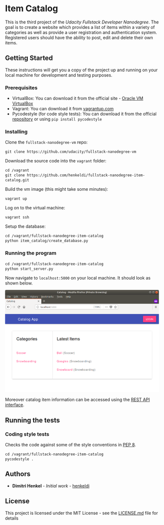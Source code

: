 # Item Catalog

This is the third project of the *Udacity Fullstack Developer Nanodegree*.
The goal is to create a website which provides a list of items within a variety of categories as well as provide a user registration and authentication system. Registered users should have the ability to post, edit and delete their own items.

## Getting Started

These instructions will get you a copy of the project up and running on your local machine for development and testing purposes.

### Prerequisites

* VirtualBox: You can download it from the official site - [Oracle VM VirtualBox](https://www.virtualbox.org/wiki/Download_Old_Builds_5_1 "Oracle VM VirtualBox")
* Vagrant: You can download it from [vagrantup.com](https://www.vagrantup.com/downloads.html "Vagrant by HashiCorp")
* Pycodestyle (for code style tests): You can download it from the official [repository](https://github.com/PyCQA/pycodestyle "Python Style Checker") or using `pip install pycodestyle`

### Installing

Clone the `fullstack-nanodegree-vm` repo:

```
git clone https://github.com/udacity/fullstack-nanodegree-vm
```

Download the source code into the `vagrant` folder:

```
cd /vagrant
git clone https://github.com/henkeldi/fullstack-nanodegree-item-catalog.git
```

Build the vm image (this might take some minutes):

```
vagrant up
```

Log on to the virtual machine:

```
vagrant ssh
```

Setup the database:

```
cd /vagrant/fullstack-nanodegree-item-catalog
python item_catalog/create_database.py
```

### Running the program

```
cd /vagrant/fullstack-nanodegree-item-catalog
python start_server.py
```

Now navigate to `localhost:5000` on your local machine. It should look as shown below.

![Catalog rendered website](doc/catalog_item.png)

Moreover catalog item information can be accessed using the [REST API interface](doc/API.md).

## Running the tests

### Coding style tests

Checks the code against some of the style conventions in [PEP 8](https://www.python.org/dev/peps/pep-0008/ "PEP 8 -- Syle Guide for Python Code").

```
cd /vagrant/fullstack-nanodegree-item-catalog
pycodestyle .
```

## Authors

* **Dimitri Henkel** - *Initial work* - [henkeldi](https://github.com/henkeldi)

## License

This project is licensed under the MIT License - see the [LICENSE.md](LICENSE.md) file for details
